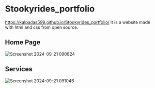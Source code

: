 # Stookyrides_portfolio
 https://kalpadas599.github.io/Stookyrides_portfolio/ 
It is a website made with html and css from open source. 

## Home Page
![Screenshot 2024-09-21 090824](https://github.com/user-attachments/assets/f4418ea0-f634-47e7-988d-6daff3979362)

## Services
![Screenshot 2024-09-21 091046](https://github.com/user-attachments/assets/3fce7898-b5d6-4682-b01b-3f9b8d4f6fff)
